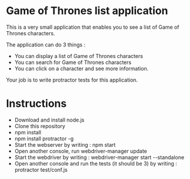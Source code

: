 # Game of Thrones list application
This is a very small application that enables you to see a list of Game of Thrones characters.

The application can do 3 things :
* You can display a list of Game of Thrones characters 
* You can search for Game of Thrones characters 
* You can click on a character and see more information. 

Your job is to write protractor tests for this application.

# Instructions
* Download and install node.js
* Clone this repository
* npm install
* npm install protractor -g
* Start the webserver by writing : npm start
* Open another console, run webdriver-manager update
* Start the webdriver by writing : webdriver-manager start --standalone
* Open another console and run the tests (it should be 3) by writing : protractor test/conf.js


